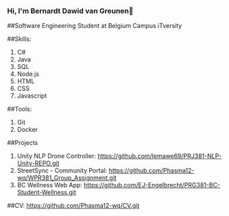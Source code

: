 ### Hi, I'm Bernardt Dawid van Greunen👋

##Software Engineering Student at Belgium Campus iTversity

##Skills: 
1. C#
2. Java
3. SQL
4. Node.js
5. HTML
6. CSS
7. Javascript

##Tools:
1. Git
2. Docker

##Projects
1. Unity NLP Drone Controller: https://github.com/lemawe69/PRJ381-NLP-Unity-REPO.git
2. StreetSync - Community Portal: https://github.com/Phasma12-wq/WPR381_Group_Assignment.git
3. BC Wellness Web App: https://github.com/EJ-Engelbrecht/PRG381-BC-Student-Wellness.git

##CV: 
https://github.com/Phasma12-wq/CV.git
